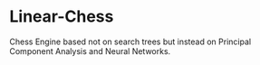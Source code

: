 Linear-Chess
============

Chess Engine based not on search trees but instead on Principal Component Analysis and Neural Networks.
